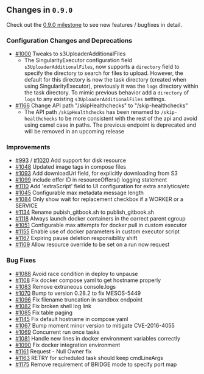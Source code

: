 ## Changes in `0.9.0`

Check out the [0.9.0 milestone](https://github.com/HubSpot/Singularity/issues?q=milestone%3A0.9.0+is%3Aclosed) to see new features / bugfixes in detail.

### Configuration Changes and Deprecations

- [#1000](https://github.com/HubSpot/Singularity/pull/1000) Tweaks to s3UploaderAdditionalFiles 
  - The SingularityExecutor configuration field `s3UploaderAdditionalFiles`, now supports a `directory` field to specify the directory to search for files to upload. However, the default for this directory is now the task directory (created when using SingularityExecutor), previously it was the `logs` directory within the task directory. To mimic previous behavior add a `directory` of `logs` to any existing `s3UploaderAdditionalFiles` settings.
- [#1166](https://github.com/HubSpot/Singularity/pull/1166) Change API path "/skipHealthchecks" to "/skip-healthchecks"
  - The API path `/skipHealthchecks` has been renamed to `/skip-healthchecks` to be more consistent with the rest of the api and avoid using camel case in paths. The previous endpoint is deprecated and will be removed in an upcoming release

### Improvements

- [#993](https://github.com/HubSpot/Singularity/pull/993) / [#1020](https://github.com/HubSpot/Singularity/pull/1020) Add support for disk resource
- [#1048](https://github.com/HubSpot/Singularity/pull/1048) Updated image tags in compose files
- [#1093](https://github.com/HubSpot/Singularity/pull/1093) Add downloadUrl field, for explicitly downloading from S3 
- [#1099](https://github.com/HubSpot/Singularity/pull/1099) include offer ID in resourceOffers() logging statement
- [#1110](https://github.com/HubSpot/Singularity/pull/1110) Add 'extraScript' field to UI configuration for extra analytics/etc
- [#1045](https://github.com/HubSpot/Singularity/pull/1045) Configurable max metadata message length 
- [#1084](https://github.com/HubSpot/Singularity/pull/1084) Only show wait for replacement checkbox if a WORKER or a SERVICE 
- [#1134](https://github.com/HubSpot/Singularity/pull/1134) Rename pubish_gitbook.sh to publish_gitbook.sh 
- [#1118](https://github.com/HubSpot/Singularity/pull/1118) Always launch docker containers in the correct parent cgroup 
- [#1051](https://github.com/HubSpot/Singularity/pull/1051) Configurable max attempts for docker pull in custom executor
- [#1155](https://github.com/HubSpot/Singularity/pull/1155) Enable use of docker parameters in custom executor script 
- [#1167](https://github.com/HubSpot/Singularity/pull/1167) Expiring pause deletion responsibility shift  
- [#1109](https://github.com/HubSpot/Singularity/pull/1109) Allow resource override to be set on a run now request 

### Bug Fixes

- [#1088](https://github.com/HubSpot/Singularity/pull/1088) Avoid race condition in deploy to unpause
- [#1108](https://github.com/HubSpot/Singularity/pull/1108) Fix docker compose yaml to get hostname properly
- [#1083](https://github.com/HubSpot/Singularity/pull/1083) Remove extraneous console.logs 
- [#1070](https://github.com/HubSpot/Singularity/pull/1070) Bump to version 0.28.2 to fix MESOS-5449
- [#1096](https://github.com/HubSpot/Singularity/pull/1096) Fix filename truncation in sandbox endpoint
- [#1082](https://github.com/HubSpot/Singularity/pull/1082) Fix broken shell log link 
- [#1085](https://github.com/HubSpot/Singularity/pull/1085) Fix table paging 
- [#1145](https://github.com/HubSpot/Singularity/pull/1145) Fix default hostname in compose yaml 
- [#1067](https://github.com/HubSpot/Singularity/pull/1067) Bump moment minor version to mitigate CVE-2016-4055
- [#1069](https://github.com/HubSpot/Singularity/pull/1069) Concurrent run once tasks 
- [#1081](https://github.com/HubSpot/Singularity/pull/1081) Handle new lines in docker environment variables correctly 
- [#1090](https://github.com/HubSpot/Singularity/pull/1090) Fix docker integration environment 
- [#1161](https://github.com/HubSpot/Singularity/pull/1161) Request - Null Owner fix 
- [#1163](https://github.com/HubSpot/Singularity/pull/1163) RETRY for scheduled task should keep cmdLineArgs 
- [#1175](https://github.com/HubSpot/Singularity/pull/1175) Remove requirement of BRIDGE mode to specify port map 


